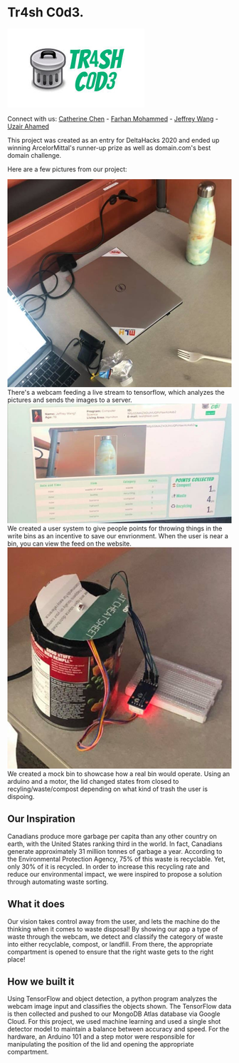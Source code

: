# Tr4sh C0d3. 
<img src="./images/logo.jpg">

Connect with us:
<a href="https://www.linkedin.com/in/cathkychen/">Catherine Chen</a> - <a href="https://www.linkedin.com/in/farhanmoh/">Farhan Mohammed</a> - <a href="https://www.linkedin.com/in/wangw115/)">Jeffrey Wang</a> - <a href="https://www.linkedin.com/in/uzairmahmed/">Uzair Ahamed</a>

This project was created as an entry for DeltaHacks 2020 and ended up winning ArcelorMittal's runner-up prize as well as domain.com's best domain challenge.

Here are a few pictures from our project:

<img src ="./images/camera.jpg">
There's a webcam feeding a live stream to tensorflow, which analyzes the pictures and sends the images to a server.

<img src ="./images/website.jpg">
We created a user system to give people points for throwing things in the write bins as an incentive to save our envrionment. When the user is near a bin, you can view the feed on the website.

<img src="./images/arduino.jpg">
We created a mock bin to showcase how a real bin would operate. Using an arduino and a motor, the lid changed states from closed to recyling/waste/compost depending on what kind of trash the user is dispoing.

## Our Inspiration
Canadians produce more garbage per capita than any other country on earth, with the United States ranking third in the world. In fact, Canadians generate approximately 31 million tonnes of garbage a year. According to the Environmental Protection Agency, 75% of this waste is recyclable. Yet, only 30% of it is recycled. In order to increase this recycling rate and reduce our environmental impact, we were inspired to propose a solution through automating waste sorting.

## What it does
Our vision takes control away from the user, and lets the machine do the thinking when it comes to waste disposal! By showing our app a type of waste through the webcam, we detect and classify the category of waste into either recyclable, compost, or landfill. From there, the appropriate compartment is opened to ensure that the right waste gets to the right place!

## How we built it
Using TensorFlow and object detection, a python program analyzes the webcam image input and classifies the objects shown. The TensorFlow data is then collected and pushed to our MongoDB Atlas database via Google Cloud. For this project, we used machine learning and used a single shot detector model to maintain a balance between accuracy and speed. For the hardware, an Arduino 101 and a step motor were responsible for manipulating the position of the lid and opening the appropriate compartment.


